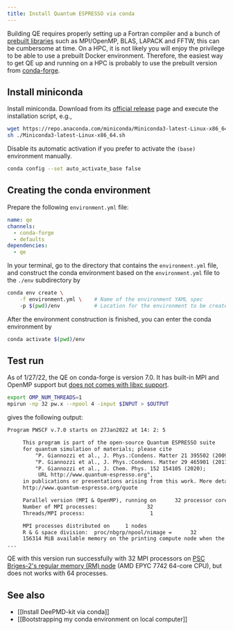 ```yaml
---
title: Install Quantum ESPRESSO via conda
---
```


Building QE requires properly setting up a Fortran compiler and a bunch of [prebuilt libraries](https://www.quantum-espresso.org/Doc/user_guide/node12.html) such as MPI/OpenMP, BLAS, LAPACK and FFTW, this can be cumbersome at time. On a HPC, it is not likely you will enjoy the privilege to be able to use a prebuilt Docker environment. Therefore, the easiest way to get QE up and running on a HPC is probably to use the prebuilt version from [conda-forge](https://anaconda.org/conda-forge/qe).

## Install miniconda

Install miniconda. Download from its [official release](https://docs.conda.io/en/latest/miniconda.html) page and execute the installation script, e.g.,

```bash
wget https://repo.anaconda.com/miniconda/Miniconda3-latest-Linux-x86_64.sh
sh ./Miniconda3-latest-Linux-x86_64.sh
```

Disable its automatic activation if you prefer to activate the `(base)` environment manually.

```bash
conda config --set auto_activate_base false
```

## Creating the conda environment

Prepare the following `environment.yml` file:

```yaml
name: qe
channels:
  - conda-forge
  - defaults
dependencies:
  - qe
```

In your terminal, go to the directory that contains the `environment.yml` file, and construct the conda environment based on the `environment.yml` file to the `./env` subdirectory by

```bash
conda env create \
    -f environment.yml \    # Name of the environment YAML spec
    -p $(pwd)/env           # Location for the environment to be created
```

After the environment construction is finished, you can enter the conda environment by

```bash
conda activate $(pwd)/env
```

## Test run

As of 1/27/22, the QE on conda-forge is version 7.0. It has built-in MPI and OpenMP support but [does not comes with libxc support](https://github.com/conda-forge/qe-feedstock/blob/51ec09416cbe32799c1ffd0b2b9936612e23f289/recipe/build.sh#L28).

```bash
export OMP_NUM_THREADS=1
mpirun -np 32 pw.x --npool 4 -input $INPUT > $OUTPUT
```

gives the following output:

```txt
Program PWSCF v.7.0 starts on 27Jan2022 at 14: 2: 5 

     This program is part of the open-source Quantum ESPRESSO suite
     for quantum simulation of materials; please cite
         "P. Giannozzi et al., J. Phys.:Condens. Matter 21 395502 (2009);
         "P. Giannozzi et al., J. Phys.:Condens. Matter 29 465901 (2017);
         "P. Giannozzi et al., J. Chem. Phys. 152 154105 (2020);
          URL http://www.quantum-espresso.org", 
     in publications or presentations arising from this work. More details at
     http://www.quantum-espresso.org/quote

     Parallel version (MPI & OpenMP), running on      32 processor cores
     Number of MPI processes:                32
     Threads/MPI process:                     1

     MPI processes distributed on     1 nodes
     R & G space division:  proc/nbgrp/npool/nimage =      32
     156314 MiB available memory on the printing compute node when the environment starts
...
```

QE with this version run successfully with 32 MPI processors on [PSC Briges-2's regular memory (RM) node](https://www.psc.edu/resources/bridges-2/) (AMD EPYC 7742 64-core CPU), but does not works with 64 processes.

## See also

- [[Install DeePMD-kit via conda]]
- [[Bootstrapping my conda environment on local computer]]